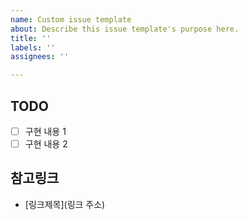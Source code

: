 ```yaml
---
name: Custom issue template
about: Describe this issue template's purpose here.
title: ''
labels: ''
assignees: ''

---
```


## TODO
- [ ] 구현 내용 1
- [ ] 구현 내용 2

## 참고링크
- [링크제목](링크 주소)
